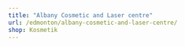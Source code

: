 ```yaml
---
title: "Albany Cosmetic and Laser centre"
url: /edmonton/albany-cosmetic-and-laser-centre/
shop: Kosmetik
---
```

